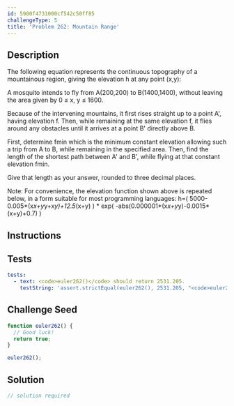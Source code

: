 ```yaml
---
id: 5900f4731000cf542c50ff85
challengeType: 5
title: 'Problem 262: Mountain Range'
---
```


## Description
<section id='description'>
The following equation represents the continuous topography of a mountainous region, giving the elevation h at any point (x,y):




A mosquito intends to fly from A(200,200) to B(1400,1400), without leaving the area given by 0 ≤ x, y ≤ 1600.

Because of the intervening mountains, it first rises straight up to a point A', having elevation f. Then, while remaining at the same elevation f, it flies around any obstacles until it arrives at a point B' directly above B.

First, determine fmin which is the minimum constant elevation allowing such a trip from A to B, while remaining in the specified area.
Then, find the length of the shortest path between A' and B', while flying at that constant elevation fmin.

Give that length as your answer, rounded to three decimal places.

Note: For convenience, the elevation function shown above is repeated below, in a form suitable for most programming languages:
h=( 5000-0.005*(x*x+y*y+x*y)+12.5*(x+y) ) * exp( -abs(0.000001*(x*x+y*y)-0.0015*(x+y)+0.7) )
</section>

## Instructions
<section id='instructions'>

</section>

## Tests
<section id='tests'>

```yml
tests:
  - text: <code>euler262()</code> should return 2531.205.
    testString: 'assert.strictEqual(euler262(), 2531.205, "<code>euler262()</code> should return 2531.205.");'

```

</section>

## Challenge Seed
<section id='challengeSeed'>

<div id='js-seed'>

```js
function euler262() {
  // Good luck!
  return true;
}

euler262();
```

</div>



</section>

## Solution
<section id='solution'>

```js
// solution required
```
</section>
